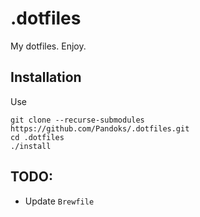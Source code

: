 # .dotfiles

My dotfiles. Enjoy.

## Installation

Use

```
git clone --recurse-submodules https://github.com/Pandoks/.dotfiles.git
cd .dotfiles
./install
```

## TODO:

- Update `Brewfile`
